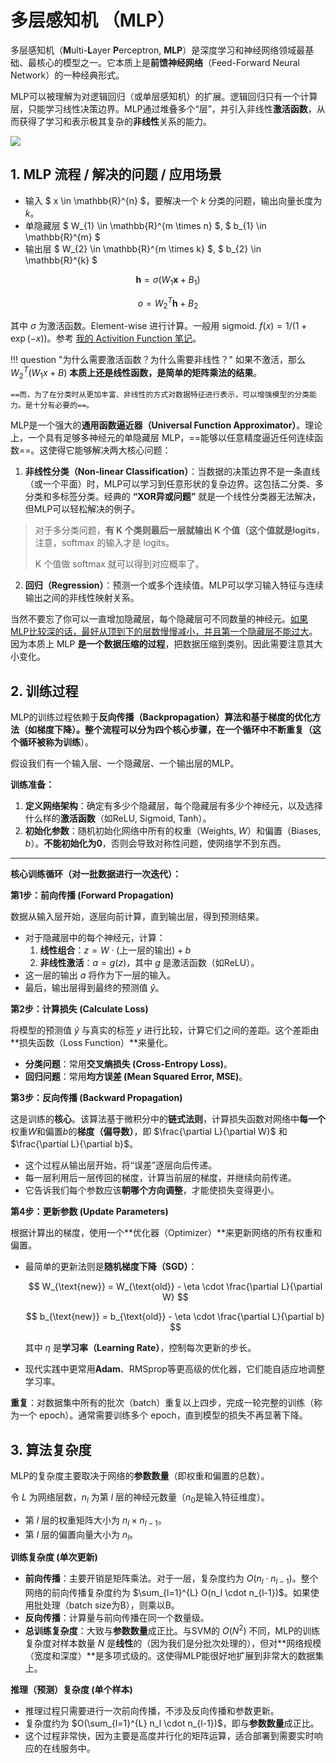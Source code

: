 # 多层感知机 （MLP）

多层感知机（**M**ulti-**L**ayer **P**erceptron, **MLP**）是深度学习和神经网络领域最基础、最核心的模型之一。它本质上是**前馈神经网络**（Feed-Forward Neural Network）的一种经典形式。

MLP可以被理解为对逻辑回归（或单层感知机）的扩展。逻辑回归只有一个计算层，只能学习线性决策边界。MLP通过堆叠多个“层”，并引入非线性**激活函数**，从而获得了学习和表示极其复杂的**非线性**关系的能力。

![](https://cdn.jsdelivr.net/gh/SmilingWayne/picsrepo/202510211919147.png)

## 1. MLP 流程 / 解决的问题 / 应用场景

- 输入 $ x \in \mathbb{R}^{n} $，要解决一个 $k$ 分类的问题，输出向量长度为 $k$。
- 单隐藏层 $ W_{1} \in \mathbb{R}^{m \times n} $, $ b_{1} \in \mathbb{R}^{m} $
- 输出层 $ W_{2} \in \mathbb{R}^{m \times k} $, $ b_{2} \in \mathbb{R}^{k} $

$$ \mathbf{h} =\sigma\left ( W_{1} \mathbf{x} + B_{1} \right ) $$

$$ o = W_{2}^{T} \mathbf{h} + B_{2} $$

其中 $\sigma$ 为激活函数。Element-wise 进行计算。一般用 sigmoid. $f(x) = 1 / (1 + \exp(-x))$。参考 [我的 Activition Function 笔记](../ActFun.md)。

!!! question "为什么需要激活函数？为什么需要非线性？"
    如果不激活，那么 $W^T_2 (W_1 x + B)$ **本质上还是线性函数，是简单的矩阵乘法的结果**。

    ==而，为了在分类时从更加丰富、非线性的方式对数据特征进行表示，可以增强模型的分类能力。是十分有必要的==。

MLP是一个强大的**通用函数逼近器（Universal Function Approximator）**。理论上，一个具有足够多神经元的单隐藏层 MLP，==能够以任意精度逼近任何连续函数==。这使得它能够解决两大核心问题：

1.  **非线性分类（Non-linear Classification）**：当数据的决策边界不是一条直线（或一个平面）时，MLP可以学习到任意形状的复杂边界。这包括二分类、多分类和多标签分类。经典的 **“XOR异或问题”** 就是一个线性分类器无法解决，但MLP可以轻松解决的例子。
> 对于多分类问题，**有 K 个类则最后一层就输出 K 个值（这个值就是logits**，注意，softmax 的输入才是 logits。
> 
>  K 个值做 softmax 就可以得到对应概率了。

2.  **回归（Regression）**：预测一个或多个连续值。MLP可以学习输入特征与连续输出之间的非线性映射关系。

当然不要忘了你可以一直增加隐藏层，每个隐藏层可不同数量的神经元。<u>如果MLP比较深的话，最好从顶到下的层数慢慢减小，并且第一个隐藏层不能过大</u>。因为本质上 MLP **是一个数据压缩的过程**，把数据压缩到类别。因此需要注意其大小变化。

## 2. 训练过程

MLP的训练过程依赖于**反向传播（Backpropagation）**算法和基于梯度的优化方法（如梯度下降）。整个流程可以分为四个核心步骤，在一个循环中不断重复（这个循环被称为**训练**）。

假设我们有一个输入层、一个隐藏层、一个输出层的MLP。

 
**训练准备：**
1.  **定义网络架构**：确定有多少个隐藏层，每个隐藏层有多少个神经元，以及选择什么样的**激活函数**（如ReLU, Sigmoid, Tanh）。
2.  **初始化参数**：随机初始化网络中所有的权重（Weights, $W$）和偏置（Biases, $b$）。**不能初始化为0**，否则会导致对称性问题，使网络学不到东西。

---
**核心训练循环（对一批数据进行一次迭代）：**

**第1步：前向传播 (Forward Propagation)**

数据从输入层开始，逐层向前计算，直到输出层，得到预测结果。
*   对于隐藏层中的每个神经元，计算：
    1.  **线性组合**：$z = W \cdot (\text{上一层的输出}) + b$
    2.  **非线性激活**：$a = g(z)$，其中 $g$ 是激活函数（如ReLU）。
*   这一层的输出 $a$ 将作为下一层的输入。
*   最后，输出层得到最终的预测值 $\hat{y}$。

**第2步：计算损失 (Calculate Loss)**

将模型的预测值 $\hat{y}$ 与真实的标签 $y$ 进行比较，计算它们之间的差距。这个差距由**损失函数（Loss Function）**来量化。
*   **分类问题**：常用**交叉熵损失 (Cross-Entropy Loss)**。
*   **回归问题**：常用**均方误差 (Mean Squared Error, MSE)**。

**第3步：反向传播 (Backward Propagation)**

这是训练的**核心**。该算法基于微积分中的**链式法则**，计算损失函数对网络中**每一个**权重$W$和偏置$b$的**梯度（偏导数）**，即 $\frac{\partial L}{\partial W}$ 和 $\frac{\partial L}{\partial b}$。
*   这个过程从输出层开始，将“误差”逐层向后传递。
*   每一层利用后一层传回的梯度，计算当前层的梯度，并继续向前传递。
*   它告诉我们每个参数应该**朝哪个方向调整**，才能使损失变得更小。

**第4步：更新参数 (Update Parameters)**

根据计算出的梯度，使用一个**优化器（Optimizer）**来更新网络的所有权重和偏置。
*   最简单的更新法则是**随机梯度下降（SGD）**：
    
    $$ W_{\text{new}} = W_{\text{old}} - \eta \cdot \frac{\partial L}{\partial W} $$
    
    $$ b_{\text{new}} = b_{\text{old}} - \eta \cdot \frac{\partial L}{\partial b} $$
    
    其中 $\eta$ 是**学习率（Learning Rate）**，控制每次更新的步长。
*   现代实践中更常用**Adam**、RMSprop等更高级的优化器，它们能自适应地调整学习率。

**重复**：对数据集中所有的批次（batch）重复以上四步，完成一轮完整的训练（称为一个 epoch）。通常需要训练多个 epoch，直到模型的损失不再显著下降。

## 3. 算法复杂度

MLP的复杂度主要取决于网络的**参数数量**（即权重和偏置的总数）。

令 $L$ 为网络层数，$n_l$ 为第 $l$ 层的神经元数量（$n_0$是输入特征维度）。
*   第 $l$ 层的权重矩阵大小为 $n_l \times n_{l-1}$。
*   第 $l$ 层的偏置向量大小为 $n_l$。

**训练复杂度 (单次更新)**

*   **前向传播**：主要开销是矩阵乘法。对于一层，复杂度约为 $O(n_l \cdot n_{l-1})$。整个网络的前向传播复杂度约为 $\sum_{l=1}^{L} O(n_l \cdot n_{l-1})$。如果使用批处理（batch size为B），则乘以B。
*   **反向传播**：计算量与前向传播在同一个数量级。
*   **总训练复杂度**：大致与**参数数量**成正比。与SVM的 $O(N^2)$ 不同，MLP的训练复杂度对样本数量 $N$ 是**线性**的（因为我们是分批次处理的），但对**网络规模（宽度和深度）**是多项式级的。这使得MLP能很好地扩展到非常大的数据集上。

**推理（预测）复杂度 (单个样本)**

*   推理过程只需要进行一次前向传播，不涉及反向传播和参数更新。
*   复杂度约为 $O(\sum_{l=1}^{L} n_l \cdot n_{l-1})$，即与**参数数量**成正比。
*   这个过程非常快，因为主要是高度并行化的矩阵运算，适合部署到需要实时响应的在线服务中。